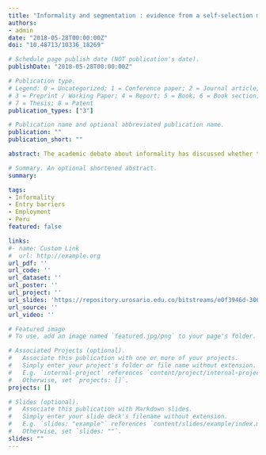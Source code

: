 ```yaml
---
title: "Informality and segmentation : evidence from a self-selection model with entry barriers to formal employment in Peru"
authors:
- admin
date: "2018-05-28T00:00:00Z"
doi: "10.48713/10336_18269"

# Schedule page publish date (NOT publication's date).
publishDate: "2018-05-28T00:00:00Z"

# Publication type.
# Legend: 0 = Uncategorized; 1 = Conference paper; 2 = Journal article;
# 3 = Preprint / Working Paper; 4 = Report; 5 = Book; 6 = Book section;
# 7 = Thesis; 8 = Patent
publication_types: ["3"]

# Publication name and optional abbreviated publication name.
publication: ""
publication_short: ""

abstract: The academic debate about informality has discussed whether this implies a segmented labor market, a competitive one or a mixed of both. Recent research has employed various empirical models in order to validate those hypothesis.However, it has not been possible to correct several deficiencies such as the use of earning equation, exogenous specification of labor segments and endogeneity by self selection. The present paper correct this constrains by using a self selectionmodel with entry barriers to formalemployment. It is concluded that there is indeed a multi-segmented labor market and that about a third of informal workers are involuntary

# Summary. An optional shortened abstract.
summary: 

tags:
- Informality
- Entry barriers
- Employment
- Peru
featured: false

links:
#- name: Custom Link
#  url: http://example.org
url_pdf: ''
url_code: ''
url_dataset: ''
url_poster: ''
url_project: ''
url_slides: 'https://repository.urosario.edu.co/bitstreams/e0f3946d-306c-4314-a35a-2fe6201469db/download'
url_source: ''
url_video: ''

# Featured image
# To use, add an image named `featured.jpg/png` to your page's folder. 

# Associated Projects (optional).
#   Associate this publication with one or more of your projects.
#   Simply enter your project's folder or file name without extension.
#   E.g. `internal-project` references `content/project/internal-project/index.md`.
#   Otherwise, set `projects: []`.
projects: []

# Slides (optional).
#   Associate this publication with Markdown slides.
#   Simply enter your slide deck's filename without extension.
#   E.g. `slides: "example"` references `content/slides/example/index.md`.
#   Otherwise, set `slides: ""`.
slides: ""
---
```

